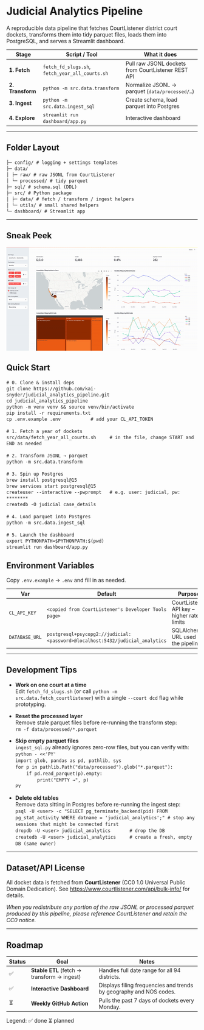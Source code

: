 # Judicial Analytics Pipeline

A reproducible data pipeline that fetches CourtListener
district court dockets, transforms them into tidy parquet files, loads them into
PostgreSQL, and serves a Streamlit dashboard.

|       Stage      |                  Script / Tool                  |                          What it does                         |
|------------------|-------------------------------------------------|---------------------------------------------------------------|
| **1. Fetch**     | `fetch_fd_slugs.sh`, `fetch_year_all_courts.sh` | Pull raw JSONL dockets from CourtListener REST API            |
| **2. Transform** | `python -m src.data.transform`                  | Normalize JSONL → parquet (`data/processed/…`)                |
| **3. Ingest**    | `python -m src.data.ingest_sql`                 | Create schema, load parquet into Postgres                     |
| **4. Explore**   | `streamlit run dashboard/app.py`                | Interactive dashboard                                         |

---

## Folder Layout

```
├─ config/ # logging + settings templates
├─ data/
│ ├─ raw/ # raw JSONL from CourtListener
│ └─ processed/ # tidy parquet
├─ sql/ # schema.sql (DDL)
├─ src/ # Python package
│ ├─ data/ # fetch / transform / ingest helpers
│ └─ utils/ # small shared helpers
└─ dashboard/ # Streamlit app
```

---

## Sneak Peek

![Interactive dashboard showcase](dashboard_showcase.gif)

## Quick Start

```
# 0. Clone & install deps
git clone https://github.com/kai-snyder/judicial_analytics_pipeline.git
cd judicial_analytics_pipeline
python -m venv venv && source venv/bin/activate
pip install -r requirements.txt 
cp .env.example .env           # add your CL_API_TOKEN 

# 1. Fetch a year of dockets
src/data/fetch_year_all_courts.sh     # in the file, change START and END as needed

# 2. Transform JSONL → parquet
python -m src.data.transform

# 3. Spin up Postgres
brew install postgresql@15
brew services start postgresql@15
createuser --interactive --pwprompt   # e.g. user: judicial, pw: ********
createdb -O judicial case_details

# 4. Load parquet into Postgres
python -m src.data.ingest_sql

# 5. Launch the dashboard
export PYTHONPATH=$PYTHONPATH:$(pwd)
streamlit run dashboard/app.py
```

## Environment Variables

Copy `.env.example` → `.env` and fill in as needed.

|      Var       |                             Default                                           | Purpose                                    |
|----------------|-------------------------------------------------------------------------------|--------------------------------------------|
| `CL_API_KEY`   | `<copied from CourtListener's Developer Tools page>`                           | CourtListener API key – higher rate limits |
| `DATABASE_URL` | `postgresql+psycopg2://judicial:<password>@localhost:5432/judicial_analytics` | SQLAlchemy URL used by the pipeline        |

---

## Development Tips

- **Work on one court at a time**  
  Edit `fetch_fd_slugs.sh` (or call `python -m src.data.fetch_courtlistener`) with a single `--court dcd` flag while prototyping.

- **Reset the processed layer**  
  Remove stale parquet files before re-running the transform step:  
  `rm -f data/processed/*.parquet`

- **Skip empty parquet files**  
  `ingest_sql.py` already ignores zero-row files, but you can verify with:  
  `python - <<'PY'`  
  `import glob, pandas as pd, pathlib, sys`  
  `for p in pathlib.Path("data/processed").glob("*.parquet"):`  
  `    if pd.read_parquet(p).empty:`  
  `        print("EMPTY →", p)`  
  `PY`

- **Delete old tables**  
  Remove data sitting in Postgres before re-running the ingest step:  
  `psql -U <user> -c "SELECT pg_terminate_backend(pid) FROM pg_stat_activity WHERE datname = 'judicial_analytics';" # stop any sessions that might be connected first`  
  `dropdb -U <user> judicial_analytics       # drop the DB`  
  `createdb -U <user> judicial_analytics     # create a fresh, empty DB (same owner)`

---

## Dataset/API License

All docket data is fetched from **CourtListener**
(CC0 1.0 Universal Public Domain Dedication).
See <https://www.courtlistener.com/api/bulk-info/> for details.

*When you redistribute any portion of the raw JSONL or processed parquet
produced by this pipeline, please reference CourtListener and retain the CC0 notice.*

---

## Roadmap

| Status |                       Goal                  |                                       Notes                               |
|--------|---------------------------------------------|---------------------------------------------------------------------------|
| ✅     | **Stable ETL** (fetch → transform → ingest) | Handles full date range for all 94 districts.                             |
| ✅     | **Interactive Dashboard**                   | Displays filing frequencies and trends by geography and NOS codes.        |
| ⏳     | **Weekly GitHub Action**                    | Pulls the past 7 days of dockets every Monday.                            |

Legend: ✅ done  ⏳ planned